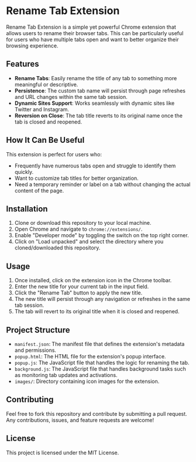 # Rename Tab Extension

Rename Tab Extension is a simple yet powerful Chrome extension that allows users to rename their browser tabs. This can be particularly useful for users who have multiple tabs open and want to better organize their browsing experience.

## Features

- **Rename Tabs**: Easily rename the title of any tab to something more meaningful or descriptive.
- **Persistence**: The custom tab name will persist through page refreshes and URL changes within the same tab session.
- **Dynamic Sites Support**: Works seamlessly with dynamic sites like Twitter and Instagram.
- **Reversion on Close**: The tab title reverts to its original name once the tab is closed and reopened.

## How It Can Be Useful

This extension is perfect for users who:
- Frequently have numerous tabs open and struggle to identify them quickly.
- Want to customize tab titles for better organization.
- Need a temporary reminder or label on a tab without changing the actual content of the page.

## Installation

1. Clone or download this repository to your local machine.
2. Open Chrome and navigate to `chrome://extensions/`.
3. Enable "Developer mode" by toggling the switch on the top right corner.
4. Click on "Load unpacked" and select the directory where you cloned/downloaded this repository.

## Usage

1. Once installed, click on the extension icon in the Chrome toolbar.
2. Enter the new title for your current tab in the input field.
3. Click the "Rename Tab" button to apply the new title.
4. The new title will persist through any navigation or refreshes in the same tab session.
5. The tab will revert to its original title when it is closed and reopened.

## Project Structure

- `manifest.json`: The manifest file that defines the extension's metadata and permissions.
- `popup.html`: The HTML file for the extension's popup interface.
- `popup.js`: The JavaScript file that handles the logic for renaming the tab.
- `background.js`: The JavaScript file that handles background tasks such as monitoring tab updates and activations.
- `images/`: Directory containing icon images for the extension.

## Contributing

Feel free to fork this repository and contribute by submitting a pull request. Any contributions, issues, and feature requests are welcome!

## License

This project is licensed under the MIT License.
